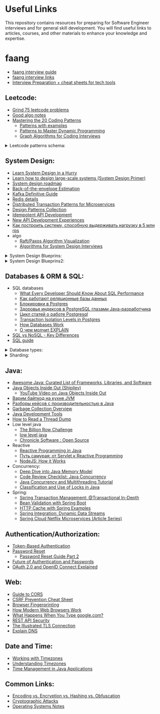 # Useful Links

This repository contains resources for preparing for Software Engineer interviews and for general skill development. You will find useful links to articles, courses, and other materials to enhance your knowledge and expertise.

# faang 
- [faang interview guide](https://www.techinterviewhandbook.org/software-engineering-interview-guide/)
- [faang interview links](https://faang-interview.github.io/)
- [Interview Preparation + cheat sheets for tech tools](https://www.interviewbit.com/technical-interview-questions/#popular-guides)

## Leetcode:
- [Grind 75 leetcode problems](https://www.techinterviewhandbook.org/grind75/)
- [Good algo notes](https://labuladong.online/algo/en/home/)
- [Mastering the 20 Coding Patterns](https://www.designgurus.io/blog/grokking-the-coding-interview-patterns)
  - [Patterns with examples](https://blog.algomaster.io/p/15-leetcode-patterns)
  - [Patterns to Master Dynamic Programming](https://blog.algomaster.io/p/20-patterns-to-master-dynamic-programming)
  - [Graph Algorithms for Coding Interviews](https://blog.algomaster.io/p/master-graph-algorithms-for-coding)

<details>
  <summary>Leetcode patterns schema:</summary>
  
  ![Schema1](leetcode.png)
</details>

## System Design:
- [Learn System Design in a Hurry](https://www.hellointerview.com/learn/system-design/in-a-hurry/introduction)
- [Learn how to design large-scale systems (System Design Primer)](https://github.com/donnemartin/system-design-primer)
- [System design roadmap](https://roadmap.sh/system-design)
- [Back-of-the-envelope Estimation](https://bytebytego.com/courses/system-design-interview/back-of-the-envelope-estimation)
- [Kafka Definitive Guide](https://developer.confluent.io/courses/architecture/get-started/)
- [Redis details](https://habr.com/ru/companies/nixys/articles/765694/)
- [Distributed Transaction Patterns for Microservices](https://developers.redhat.com/articles/2021/09/21/distributed-transaction-patterns-microservices-compared)
- [Design Patterns Collection](https://github.com/DovAmir/awesome-design-patterns)
- [Idempotent API Development](https://habr.com/ru/company/yandex/blog/442762/)
- [New API Development Experiences](https://habr.com/ru/company/yandex/blog/583332/)
- [Как построить систему, способную выдерживать нагрузку в 5 млн rps](https://habr.com/ru/companies/ozontech/articles/749328/)
- algo
  - [Raft/Paxos Algorithm Visualization](http://thesecretlivesofdata.com/)
  - [Algorithms for System Design Interviews](https://blog.bytebytego.com/p/algorithms-you-should-know-before)

<details>
  <summary>System Design Blueprins:</summary>
  
  ![Schema1](sysdiz.jpeg)
</details>
<details>
  <summary>System Design Blueprins2:</summary>
  
  ![Click](sd-bp.pdf)
</details>

## Databases & ORM & SQL:
- SQL databases
   - [What Every Developer Should Know About SQL Performance](https://use-the-index-luke.com/sql/table-of-contents)
   - [Как работают реляционные базы данных](https://habr.com/ru/company/vk/blog/266811/)
   - [Блокировки в Postgres](https://habr.com/ru/company/otus/blog/452986/)
   - [Здоровье индексов в PostgreSQL глазами Java-разработчика](https://habr.com/ru/post/490824/)
   - [Цикл статей о работе Postgresql](https://habr.com/ru/company/postgrespro/blog/462877/)
   - [Transaction Isolation Levels in Postgres](https://www.thenile.dev/blog/transaction-isolation-postgres)
   - [How Databases Work](https://habr.com/ru/companies/vk/articles/266811/)
   - [О чем молчит EXPLAIN](https://habr.com/ru/company/tensor/blog/477624/)
- [SQL vs NoSQL - Key Differences](https://blog.algomaster.io/p/design-spotify-system-design-interview)
- [SQL guide](https://db2-sql-cookbook.org/#_the_bad_old_days)
<details>
  <summary>Database types:</summary>
  
  ![Click](dbtypes.jpeg)
  ![Click](dbtypes2.webp)

</details>

<details>
  <summary>Sharding:</summary>

  ![Sharding](sharding.jpg)

</details>

## Java:
- [Awesome Java: Curated List of Frameworks, Libraries, and Software](https://github.com/akullpp/awesome-java)
- [Java Objects Inside Out (Shipilev)](https://shipilev.net/jvm/objects-inside-out/)
  - [YouTube Video on Java Objects Inside Out](https://www.youtube.com/watch?v=3BmznLJAgaA)
- [Варим байткод на кухне JVM](https://habr.com/ru/company/domclick/blog/500646/)
- [Разборы кейсов с производительностью в Java](https://habr.com/ru/post/423305/)
- [Garbage Collection Overview](https://habr.com/ru/post/269621/)
- [Java Development Tools](https://habr.com/ru/post/471772/)
- [How to Read a Thread Dump](https://dzone.com/articles/how-to-read-a-thread-dump)
- Low level java
  - [The Billion Row Challenge](https://questdb.io/blog/billion-row-challenge-step-by-step/)
  - [low level java](https://shipilev.net/jvm/anatomy-quarks/)
  - [Chronicle Software : Open Source](https://github.com/OpenHFT)
- Reactive
  - [Reactive Programming in Java](https://habr.com/ru/company/oleg-bunin/blog/543386/)
  - [Путь самурая: от Servlet к Reactive Programming](https://habr.com/ru/company/domclick/blog/504304/)
  - [NodeJS: How it Works](https://medium.com/webbdev/js-db3d35ffed7e)
- Concurrency:
  - [Deep Dive into Java Memory Model](https://habr.com/ru/articles/685518/)
  - [Code Review Checklist: Java Concurrency](https://github.com/code-review-checklists/java-concurrency)
  - [Java Concurrency and Multithreading Tutorial](http://tutorials.jenkov.com/java-concurrency/index.html)
  - [Classification and Use of Locks in Java](https://www.fatalerrors.org/a/classification-and-use-of-locks-in-java.html)
- Spring:
  - [Spring Transaction Management: @Transactional In-Depth](https://www.marcobehler.com/guides/spring-transaction-management-unconventional-guide)
  - [Bean Validation with Spring Boot](https://reflectoring.io/bean-validation-with-spring-boot/)
  - [HTTP Cache with Spring Examples](http://dolszewski.com/spring/http-cache-with-spring-examples/)
  - [Spring Integration: Dynamic Data Streams](https://habr.com/ru/post/509676/)
  - [Spring Cloud Netflix Microservices (Article Series)](https://medium.com/@kirill.sereda/spring-cloud-netflix-microservices-start-project-%D1%81%D0%B5%D1%80%D0%B8%D1%8F-%D1%81%D1%82%D0%B0%D1%82%D0%B5%D0%B9-%D1%87%D0%B0%D1%81%D1%82%D1%8C-1-7a892ad5f16)

## Authentication/Authorization:
- [Token-Based Authentication](https://gist.github.com/zmts/802dc9c3510d79fd40f9dc38a12bccfc)
- [Password Reset](https://habr.com/ru/company/vdsina/blog/523690/)
  - [Password Reset Guide Part 2](https://habr.com/ru/company/vdsina/blog/524014/)
- [Future of Authentication and Passwords](https://habr.com/ru/company/aktiv-company/blog/449442/)
- [OAuth 2.0 and OpenID Connect Explained](https://www.youtube.com/watch?v=996OiexHze0)

## Web:
- [Guide to CORS](https://grishaev.me/cors/)
- [CSRF Prevention Cheat Sheet](https://github.com/OWASP/CheatSheetSeries/blob/master/cheatsheets/Cross-Site_Request_Forgery_Prevention_Cheat_Sheet.md)
- [Browser Fingerprinting](https://habr.com/ru/company/oleg-bunin/blog/321294/)
- [How Modern Web Browsers Work](https://habr.com/ru/post/174057/)
- [What Happens When You Type google.com?](https://habr.com/ru/company/htmlacademy/blog/254825/)
- [REST API Security](https://habr.com/ru/post/503284/)
- [The Illustrated TLS Connection](https://tls13.xargs.org/)
- [Explain DNS](https://webhostinggeeks.com/guides/dns/)

## Date and Time:
- [Working with Timezones](https://habr.com/ru/company/mailru/blog/242645/)
- [Understanding Timezones](https://grishaev.me/timezone/)
- [Time Management in Java Applications](https://habr.com/ru/post/681608/)

## Common Links:
- [Encoding vs. Encryption vs. Hashing vs. Obfuscation](https://danielmiessler.com/study/encoding-encryption-hashing-obfuscation/#encoding)
- [Cryptographic Attacks](https://habr.com/ru/post/462437/)
- [Operating Systems Notes](https://github.com/blinky-z/OS-Learn)
